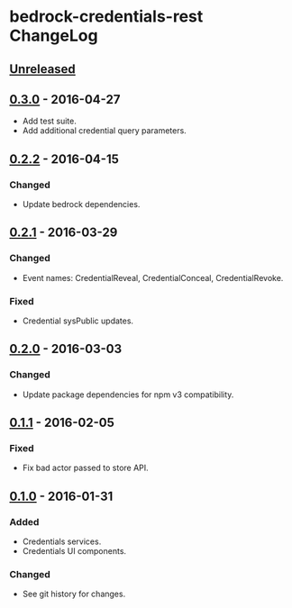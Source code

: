 # bedrock-credentials-rest ChangeLog

## [Unreleased]

## [0.3.0] - 2016-04-27
- Add test suite.
- Add additional credential query parameters.

## [0.2.2] - 2016-04-15

### Changed
- Update bedrock dependencies.

## [0.2.1] - 2016-03-29

### Changed
- Event names: CredentialReveal, CredentialConceal, CredentialRevoke.

### Fixed
- Credential sysPublic updates.

## [0.2.0] - 2016-03-03

### Changed
- Update package dependencies for npm v3 compatibility.

## [0.1.1] - 2016-02-05

### Fixed
- Fix bad actor passed to store API.

## [0.1.0] - 2016-01-31

### Added
- Credentials services.
- Credentials UI components.

### Changed
- See git history for changes.

[Unreleased]: https://github.com/digitalbazaar/bedrock-credentials-rest/compare/0.3.0...HEAD
[0.3.0]: https://github.com/digitalbazaar/bedrock-credentials-rest/compare/0.2.2...0.3.0
[0.2.2]: https://github.com/digitalbazaar/bedrock-credentials-rest/compare/0.2.1...0.2.2
[0.2.1]: https://github.com/digitalbazaar/bedrock-credentials-rest/compare/0.2.0...0.2.1
[0.2.0]: https://github.com/digitalbazaar/bedrock-credentials-rest/compare/0.1.1...0.2.0
[0.1.1]: https://github.com/digitalbazaar/bedrock-credentials-rest/compare/0.1.0...0.1.1
[0.1.0]: https://github.com/digitalbazaar/bedrock-credentials-rest/compare/0.0.0...0.1.0
